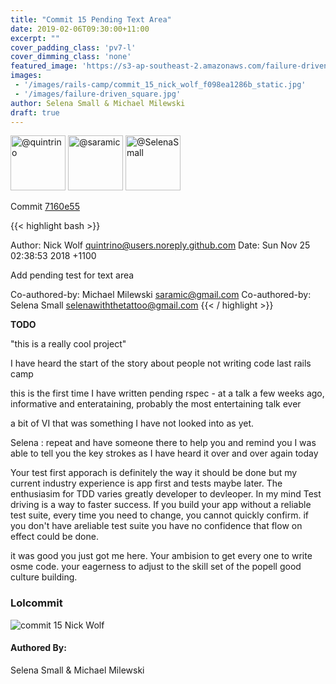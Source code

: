 ```yaml
---
title: "Commit 15 Pending Text Area"
date: 2019-02-06T09:30:00+11:00
excerpt: ""
cover_padding_class: 'pv7-l'
cover_dimming_class: 'none'
featured_image: 'https://s3-ap-southeast-2.amazonaws.com/failure-driven-blog/railscamp-24-woodfield-hobart/commit_15_nick_wolf_f098ea1286b.gif'
images:
 - '/images/rails-camp/commit_15_nick_wolf_f098ea1286b_static.jpg'
 - '/images/failure-driven_square.jpg'
author: Selena Small & Michael Milewski 
draft: true
---
```


<img alt="@quintrino" src="//github.com/quintrino.png" style="display: inline; width: 88px;" height="88" />
<img alt="@saramic" src="//github.com/saramic.png" style="display: inline; width: 88px;" height="88" />
<img alt="@SelenaSmall" src="//github.com/SelenaSmall.png" style="display: inline; width: 88px;" height="88" />

Commit [7160e55](https://github.com/failure-driven/railscamp-search-term/commit/7160e55a70f91203e372af25a64b93f88de16ec8)

{{< highlight bash >}}

Author: Nick Wolf <quintrino@users.noreply.github.com>
Date:   Sun Nov 25 02:38:53 2018 +1100

Add pending test for text area

Co-authored-by: Michael Milewski <saramic@gmail.com>
Co-authored-by: Selena Small <selenawiththetattoo@gmail.com>
{{< / highlight >}}

**TODO**

"this is a really cool project"

I have heard the start of the story about people not writing code last rails
camp

this is the first time I have written pending rspec - at a talk a few weeks
ago, informative and enterataining, probably the most entertaining talk ever

a bit of VI that was something I have not looked into as yet.

Selena : repeat and have someone there to help you and remind you I was able
to tell you the key strokes as I have heard it over and over again today

Your test first apporach is definitely the way it should be done but my
current industry experience is app first and tests maybe later. The
enthusiasim for TDD varies greatly developer to devleoper. In my mind Test
driving is a way to faster success. If you build your app without a reliable
test suite, every time you need to change, you cannot quickly confirm. if you
don't have  areliable test suite you have no confidence that flow on effect
could be done.

it was good you just got me here. Your ambision to get every one to write osme
code. your eagerness to adjust to the skill set of the popell good culture
building.

### Lolcommit

![commit 15 Nick Wolf](https://s3-ap-southeast-2.amazonaws.com/failure-driven-blog/railscamp-24-woodfield-hobart/commit_15_nick_wolf_f098ea1286b.gif)

#### Authored By:

Selena Small & Michael Milewski
